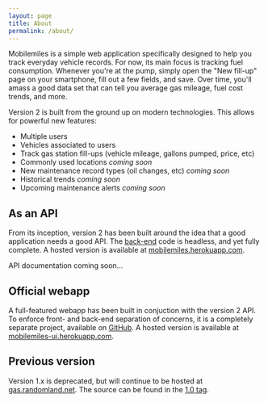 ```yaml
---
layout: page
title: About
permalink: /about/
---
```


Mobilemiles is a simple web application specifically designed to help you track everyday vehicle records. For now, its main focus is tracking fuel consumption. Whenever you're at the pump, simply open the "New fill-up" page on your smartphone, fill out a few fields, and save. Over time, you'll amass a good data set that can tell you average gas mileage, fuel cost trends, and more.

Version 2 is built from the ground up on modern technologies. This allows for powerful new features:

- Multiple users
- Vehicles associated to users
- Track gas station fill-ups (vehicle mileage, gallons pumped, price, etc)
- Commonly used locations *coming soon*
- New maintenance record types (oil changes, etc) *coming soon*
- Historical trends *coming soon*
- Upcoming maintenance alerts *coming soon*

As an API
---------

From its inception, version 2 has been built around the idea that a good application needs a good API. The [back-end](https://github.com/zourtney/mobilemiles) code is headless, and yet fully complete. A hosted version is available at [mobilemiles.herokuapp.com](http://mobilemiles.herokuapp.com).

API documentation coming soon...

Official webapp
---------------

A full-featured webapp has been built in conjuction with the version 2 API. To enforce front- and back-end separation of concerns, it is a completely separate project, available on [GitHub](https://github.com/zourtney/mobilemiles-ui). A hosted version is available at [mobilemiles-ui.herokuapp.com](http://mobilemiles-ui.herokuapp.com/).

Previous version
----------------

Version 1.x is deprecated, but will continue to be hosted at [gas.randomland.net](http://gas.randomland.net). The source can be found in the [1.0 tag](https://github.com/zourtney/mobilemiles/tree/1.0).